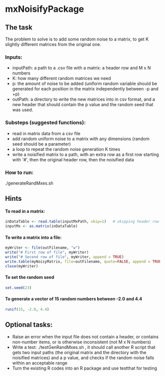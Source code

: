 mxNoisifyPackage
================

## The task

The problem to solve is to add some random noise to a matrix,
to get K slightly different matrices from the original one.

### Inputs:
- inputPath: a path to a .csv file with a matrix: a header row and M x N numbers
- K: how many different random matrices we need
- p: the amount of noise to be added (uniform random variable should be generated for each position in the matrix independently between -p and +p)
- outPath: a directory to write the new matrices into in csv format, and a new header that should contain the p value and the random seed that was used.

### Substeps (suggested functions): 
- read in matrix data from a csv file
- add random uniform noise to a matrix with any dimensions (random seed should be a parameter)
- a loop to repeat the random noise generation K times
- write a noisified matrix to a path, with an extra row as a first row starting with '#', then the original header row, then the noisified data

### How to run:
./generateRandMxes.sh


## Hints

#### To read in a matrix:

```R
inDataTable <- read.table(inputMxPath, skip=1)   # skipping header row
inputMx <- as.matrix(inDataTable)
```

#### To write a matrix into a file:

```R
myWriter <- file(outFilename, "w")
write("# First row of file", myWriter)
write("# Second row of file", myWriter, append = TRUE)
write.table(myNoisyMatrix, file=outFilename, quote=FALSE, append = TRUE, col.names = FALSE)
close(myWriter)
```

#### To set the random seed
```R
set.seed(23)
```


#### To generate a vector of 15 random numbers between -2.0 and 4.4
```R
runif(15, -2.0, 4.4)
```

## Optional tasks:
- Raise an error when the input file does not contain a header, or contains non-number items, or is otherwise inconsistent (not M x N numbers)
- Write a test: ./testGenRandMxes.sh , it should call another R script that gets two input paths (the original matrix and the directory with the noisified matrices) and a p value, and checks if the random noise falls within an acceptable range
- Turn the existing R codes into an R package and use testthat for testing

